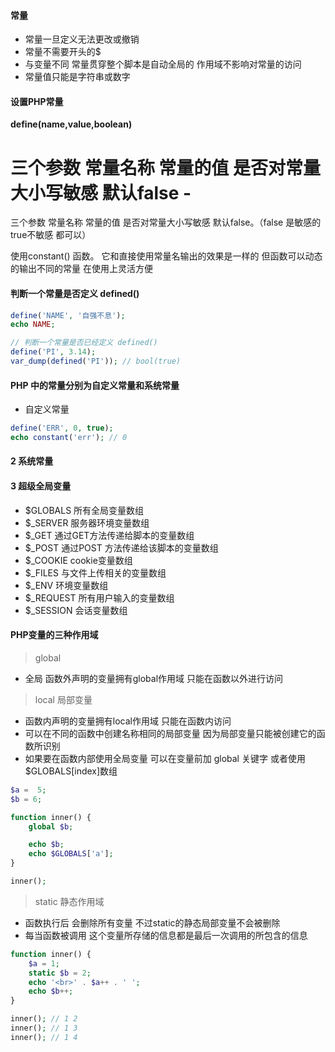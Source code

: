 #### 常量

* 常量一旦定义无法更改或撤销
* 常量不需要开头的$
* 与变量不同 常量贯穿整个脚本是自动全局的 作用域不影响对常量的访问
* 常量值只能是字符串或数字



#### 设置PHP常量

**define(name,value,boolean)** 

三个参数 常量名称  常量的值 是否对常量大小写敏感 默认false  -
=======
三个参数 常量名称  常量的值 是否对常量大小写敏感 默认false。（false 是敏感的 true不敏感 都可以）

使用constant() 函数。 它和直接使用常量名输出的效果是一样的 但函数可以动态的输出不同的常量 在使用上灵活方便



#### 判断一个常量是否定义 defined() 

```php
define('NAME', '自强不息');
echo NAME;

// 判断一个常量是否已经定义 defined()
define('PI', 3.14);
var_dump(defined('PI')); // bool(true)
```



#### PHP 中的常量分别为自定义常量和系统常量

* 自定义常量 

```php
define('ERR', 0, true);
echo constant('err'); // 0
```



#### 2 系统常量





#### 3 超级全局变量

* $GLOBALS 所有全局变量数组 
* $_SERVER 服务器环境变量数组
* $_GET 通过GET方法传递给脚本的变量数组
* $_POST 通过POST 方法传递给该脚本的变量数组
* $_COOKIE cookie变量数组
* $_FILES 与文件上传相关的变量数组
* $_ENV 环境变量数组
* $_REQUEST 所有用户输入的变量数组
* $_SESSION 会话变量数组



#### PHP变量的三种作用域

> global 

* 全局 函数外声明的变量拥有global作用域 只能在函数以外进行访问


> local 局部变量

* 函数内声明的变量拥有local作用域 只能在函数内访问
* 可以在不同的函数中创建名称相同的局部变量 因为局部变量只能被创建它的函数所识别
* 如果要在函数内部使用全局变量 可以在变量前加 global 关键字 或者使用 $GLOBALS[index]数组

```php
$a =  5;
$b = 6;

function inner() {
	global $b;

	echo $b;
	echo $GLOBALS['a'];
}

inner();
```



> static 静态作用域

* 函数执行后 会删除所有变量 不过static的静态局部变量不会被删除 
* 每当函数被调用 这个变量所存储的信息都是最后一次调用的所包含的信息

```php
function inner() {
	$a = 1;
	static $b = 2;
	echo '<br>' . $a++ . ' ';
	echo $b++;
}

inner(); // 1 2
inner(); // 1 3
inner(); // 1 4
```
